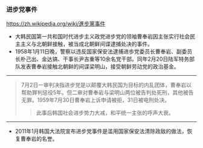 ### 进步党事件
https://zh.wikipedia.org/wiki/進步黨事件
- 大韩民国第一共和国时代进步主义政党进步党的领袖曹奉岩因主张实行社会民主主义与北朝鲜接触，被当成北朝鲜间谍逮捕处决的事件。
- 1958年1月11日晚，警察以违反国家保安法逮捕进歩党委员长曹奉岩、副委员长朴己出、金达镐、干事长尹吉重等10余名党干部。同年2月20日陆军特务部队发表曹奉岩接触北朝鲜的间谍梁明山，接受朝鲜劳动党的政治基金。
---
>7月2日一审判决指进步党是以颠覆大韩民国为目标的内乱团体，曹奉岩以帮助罪判惩役5年。但二审对曹奉岩与梁明山两位被告判处死刑，其他被告无罪。1959年7月30日曹奉岩上诉申请被拒，31日被电刑处决。
>>此事后韩国社会进步势力大减，和平统一主张的呼声大衰。
---
- 2011年1月韩国大法院宣布进步党事件是滥用国家保安法清除政敌的做法，恢复曹奉岩的名誉。